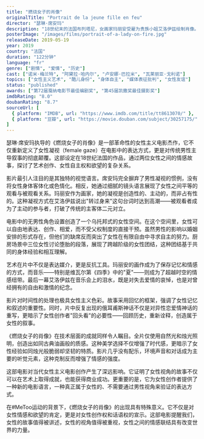 ```yaml
---
title: "燃烧女子的肖像"
originalTitle: "Portrait de la jeune fille en feu"
director: "瑟琳·席安玛"
description: "18世纪末的法国布列塔尼，女画家玛丽安受雇为贵族小姐艾洛伊兹绘制肖像。这幅肖像将决定艾洛伊兹的婚姻，但她拒绝配合。在相处的过程中，两人逐渐产生了深刻而隐秘的情感联系。"
posterImage: "/images/films/portrait-of-a-lady-on-fire.jpg"
releaseDate: 2019-05-19
year: 2019
country: "法国"
duration: "122分钟"
language: "fr"
genre: ["剧情", "爱情", "历史"]
cast: ["诺米·梅兰特", "阿黛拉·哈内尔", "卢安娜·巴拉米", "瓦莱丽亚·戈利诺"]
topics: ["女性主义艺术", "酷儿身份", "身体自主", "媒体表征批判", "女性友谊"]
status: "published"
awards: ["第72届戛纳电影节最佳编剧奖", "第45届凯撒奖最佳摄影奖"]
imdbRating: "8.0"
doubanRating: "8.7"
sourceUrl: [
  { platform: "IMDB", url: "https://www.imdb.com/title/tt8613070/" },
  { platform: "豆瓣", url: "https://movie.douban.com/subject/30257175/" }
]
---
```


瑟琳·席安玛执导的《燃烧女子的肖像》是一部革命性的女性主义电影杰作，它不仅重新定义了女性凝视（female gaze）在电影中的表达方式，更是对传统男性主导叙事的彻底颠覆。这部设定在18世纪法国的作品，通过两位女性之间的情感故事，探讨了艺术创作、女性自主权和欲望的复杂关系。

影片最引人注目的是其独特的视觉语言。席安玛完全摒弃了男性凝视的惯例，没有将女性身体客体化或色情化。相反，她通过细腻的镜头语言展现了女性之间平等的观看与被观看关系。玛丽安作为画家，她的凝视是创造性的、主动的，而非占有性的。这种凝视方式在艾洛伊兹说出"转过身来"这句台词时达到高潮——被观看者成为了主动的参与者，打破了传统的主客体二元对立。

电影中的无男性角色设置创造了一个乌托邦式的女性空间。在这个空间里，女性可以自由地表达、创作、相爱，而不受父权制度的直接干预。虽然男性的影响以婚姻安排的形式存在，但他们的缺席反而突出了女性在有限自由中寻求自主的努力。厨房场景中三位女性讨论堕胎的段落，展现了跨越阶级的女性团结，这种团结基于共同的身体经验和相互理解。

艺术在片中不仅是表达媒介，更是反抗工具。玛丽安的画作成为了保存记忆和情感的方式，而音乐——特别是维瓦尔第《四季》中的"夏"——则成为了超越时空的情感纽带。最后一幕艾洛伊兹在音乐会上的泪水，既是对失去爱情的哀悼，也是对曾经拥有的自由和激情的纪念。

影片对时间性的处理也极具女性主义色彩。故事采用回忆的框架，强调了女性记忆和叙述的重要性。同时，片中反复出现的俄耳甫斯神话不仅是对异性恋爱情神话的重写，更暗示了女性创作者"回头看"的必要性——回顾历史，重新诠释，创造属于女性的叙事。

《燃烧女子的肖像》在技术层面的成就同样令人瞩目。全片仅使用自然光和烛光照明，创造出如同古典油画般的质感。这种美学选择不仅增强了时代感，更暗示了女性经验如同烛光般脆弱却坚韧的特质。影片几乎没有配乐，环境声音和对话成为主要的听觉元素，这种克制反而增强了情感的强度。

这部电影对当代女性主义电影创作产生了深远影响。它证明了女性视角的故事不仅可以在艺术上取得成就，也能获得商业成功。更重要的是，它为女性创作者提供了一种新的电影语言，一种真正属于女性的、不需要通过男性视角来验证的表达方式。

在#MeToo运动的背景下，《燃烧女子的肖像》的出现具有特殊意义。它不仅是对女性情感和欲望的肯定，更是对女性创作权和话语权的宣示。这部电影提醒我们，女性的故事值得被讲述，女性的视角值得被重视，女性之间的情感联结具有改变世界的力量。
